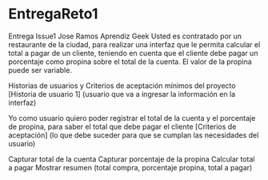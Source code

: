 # EntregaReto1
Entrega Issue1 Jose Ramos Aprendiz Geek
Usted es contratado por un restaurante de la ciudad, para realizar una interfaz que le permita calcular el total a pagar de un cliente, teniendo en cuenta que el cliente debe pagar un porcentaje como propina sobre el total de la cuenta. El valor de la propina puede ser variable.


Historias de usuarios y Criterios de aceptación mínimos del proyecto
[Historia de usuario 1] (usuario que va a ingresar la información en la interfaz)

Yo como usuario quiero poder registrar el total de la cuenta y el porcentaje de propina, para saber el total que debe pagar el cliente
[Criterios de aceptación] (lo que debe suceder para que se cumplan las necesidades del usuario)

Capturar total de la cuenta
Capturar porcentaje de la propina
Calcular total a pagar
Mostrar resumen (total compra, porcentaje propina, total a pagar)
